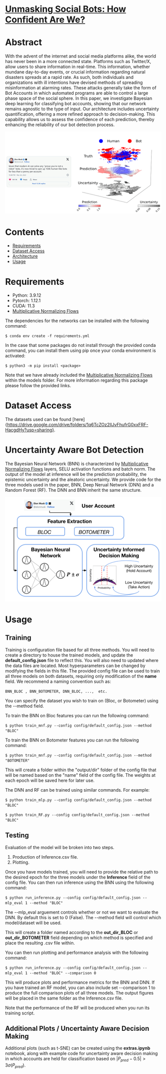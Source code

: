 # [Unmasking Social Bots: How Confident Are We?](https://arxiv.org/abs/2407.07376)

# Abstract 

With the advent of the internet and social media platforms alike, the world has never been in a more connected state. Platforms such as Twitter/X, allow users to share information in real-time. This information, whether mundane day-to-day events, or crucial information regarding natural disasters spreads at a rapid rate. As such, both individuals and organizations with ill intentions have devised methods of spreading misinformation at alarming rates. These attacks generally take the form of Bot Accounts in which automated programs are able to control a large phase space of the social sphere. 
In this paper, we investigate Bayesian deep learning  for classifying bot accounts, showing that our network remains agnostic to the type of input. Our architecture includes uncertainty quantification, offering a more refined approach to decision-making. This capability allows us to assess the confidence of each prediction, thereby enhancing the reliability of our bot detection process. 

![alt text](Figures/intro_figure.png)

# Contents
- [Requirements](#Section-1)
- [Dataset Access](#Section-2)
- [Architecture](#Section-3)
- [Usage](#Section-4)
    

# Requirements

- Python:     3.9.12
- Pytorch:    1.12.1
- CUDA:       11.3
- [Multiplicative Normalizing Flows](https://github.com/janosh/torch-mnf)


The dependencies for the networks can be installed with the following command:

`$ conda env create -f requirements.yml`

In the case that some packages do not install through the provided conda command, you can install them using pip once your conda environment is activated:

`$ python3 -m pip install <package>`

Note that we have already included the [Multiplicative Normalizing Flows](https://github.com/janosh/torch-mnf) within the models folder. For more information regarding this package please follow the provided links. 


# Dataset Access

The datasets used can be found [here]{https://drive.google.com/drive/folders/1q6TcZOz2llJvFhufrG0xxFRF-HacgdHy?usp=sharing}. 


# Uncertainty Aware Bot Detection

The Bayesian Neural Network (BNN) is characterized by [Multiplicative Normalizing Flows](https://github.com/janosh/torch-mnf) layers, SELU activation functions and batch norm. The output of the model at inference will be the prediction probability, the epistemic uncertainty and the aleatoric uncertainty. We provide code for the three models used in the paper, BNN, Deep Nerual Network (DNN) and a Random Forest (RF). The DNN and BNN inherit the same structure.

![alt text](Figures/Analysis_Pipeline.png)



# Usage 

## Training 

Training is configuration file based for all three methods. You will need to create a directory to house the trained models, and update the __default_config.json__ file to reflect this. You will also need to updated where the data files are located. Most hyperparameters can be changed by modifying the fields in this file. The provided config file can be used to train all three models on both datasets, requiring only modification of the __name__ field. We recommend a naming convention such as:
    
`BNN_BLOC , BNN_BOTOMETER, DNN_BLOC, ...,  etc. `
    
You can specify the dataset you wish to train on (Bloc, or Botometer) using the --method field.
    
To train the BNN on Bloc features you can run the following command:
    
`$ python train_mnf.py --config config/default_config.json --method "BLOC"`

To train the BNN on Botometer features you can run the following command:
    
`$ python train_mnf.py --config config/default_config.json --method "BOTOMETER"`

This will create a folder within the "output/dir" folder of the config file that will be named based on the "name" field of the config file. The weights at each epoch will be saved here for later use.
    
The DNN and RF can be trained using similar commands. For example:
    
`$ python train_mlp.py --config config/default_config.json --method "BLOC"` 

`$ python train_RF.py --config config/default_config.json --method "BLOC"`

## Testing

Evaluation of the model will be broken into two steps.
    
1. Production of Inference.csv file.
2. Plotting.
    
Once you have models trained, you will need to provide the relative path to the desired epoch for the three models under the __Inference__ field of the config file. You can then run inference using the BNN using the following command:
    
`$ python run_inference.py --config config/default_config.json --mlp_eval 1 --method "BLOC"`

The --mlp_eval arguement controls whether or not we want to evaluate the DNN. By default this is set to 0 (False). The --method field will control which model/dataset will be used.

This will create a folder named according to the __out_dir_BLOC__ or __out_dir_BOTOMETER__ field depending on which method is specified and place the resulting .csv file within.

You can then run plotting and performance analysis with the following command:

`$ python run_inference.py --config config/default_config.json --mlp_eval 1 --method "BLOC" --comparison 0 `
    
This will produce plots and performance metrics for the BNN and DNN. If you have trained an RF model, you can also include set --comparison 1 to produce the full comparison plots of all three models. The output figures will be placed in the same folder as the Inference.csv file.  
    
Note that the performance of the RF will be produced when you run its training script.

## Additional Plots / Uncertainty Aware Decision Making
    
Additional plots (such as t-SNE) can be created using the __extras.ipynb__ notebook, along with example code for uncertainty aware decision making in which accounts are held for classification based on $|P_{pred} - 0.5| > 3\sigma(P_{pred}).$ 

